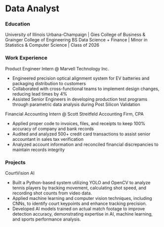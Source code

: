 # Data Analyst

### Education
University of Illinois Urbana-Champaign | Gies College of Business & Grainger College of Engineering
BS Data Science + Finance | Minor in Statistics & Computer Science | Class of 2026


### Work Experience
Product Engineer Intern @ Marvell Technology Inc.
 - Engineered precision optical alignment system for EV batteries and packaging distribution to customers
 - Collaborated with cross-functional teams to implement design changes, reducing lead times by 4%
 - Assisted Senior Engineers in developing production test programs through parametric data analysis during Post Silicon Validation

Financial Accounting Intern @ Scott Streitfeld Accounting Firm, CPA
 - Applied proper code to invoices, files, and receipts to keep 100% accuracy of company and bank records
 - Audited and analyzed 500+ credit card transactions to assist senior accountant in sales tax verification
 - Analyzed account information and reconciled financial discrepancies to maintain records integrity

### Projects
CourtVision AI
- Built a Python-based system utilizing YOLO and OpenCV to analyze tennis players by tracking movement, calculating shot speed, and recording shot counts from video data.
- Applied machine learning and computer vision techniques, including CNNs, to identify court keypoints and enhance tracking precision.
- Developed AI models trained on actual match footage to improve detection accuracy, demonstrating expertise in AI, machine learning, and sports performance analysis.
